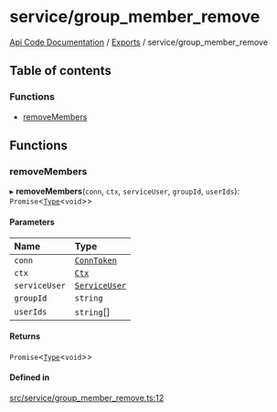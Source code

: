 # service/group\_member\_remove
 
[Api Code Documentation](../README.md) / [Exports](../modules.md) / service/group\_member\_remove

## Table of contents

### Functions

- [removeMembers](service_group_member_remove.md#removemembers)

## Functions

### removeMembers

▸ **removeMembers**(`conn`, `ctx`, `serviceUser`, `groupId`, `userIds`): `Promise`<[`Type`](result.md#type)<`void`\>\>

#### Parameters

| Name | Type |
| :------ | :------ |
| `conn` | [`ConnToken`](service_conn.md#conntoken) |
| `ctx` | [`Ctx`](../interfaces/lib_ctx.Ctx.md) |
| `serviceUser` | [`ServiceUser`](../interfaces/service_domain_organization_service_user.ServiceUser.md) |
| `groupId` | `string` |
| `userIds` | `string`[] |

#### Returns

`Promise`<[`Type`](result.md#type)<`void`\>\>

#### Defined in

[src/service/group_member_remove.ts:12](https://github.com/openkfw/TruBudget/blob/4d7fd4be/api/src/service/group_member_remove.ts#L12)
